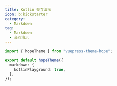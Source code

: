 ```yaml
---
title: Kotlin 交互演示
icon: b:kickstarter
category:
  - Markdown
tag:
  - Markdown
  - 交互演示
---
```


<!-- @include: @md-enhance/zh/guide/code/kotlin-playground.md#settings -->

```ts twoslash {5} title=".vuepress/theme.ts"
import { hopeTheme } from "vuepress-theme-hope";

export default hopeTheme({
  markdown: {
    kotlinPlayground: true,
  },
});
```

<!-- @include: @md-enhance/zh/guide/code/kotlin-playground.md#after -->
